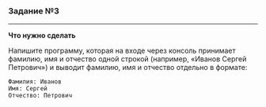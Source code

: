 ### Задание №3

---
**Что нужно сделать**

Напишите программу, которая на входе через консоль принимает фамилию, имя и отчество одной строкой (например, «Иванов Сергей Петрович») и выводит фамилию, имя и отчество отдельно в формате:

    Фамилия: Иванов
    Имя: Сергей
    Отчество: Петрович
